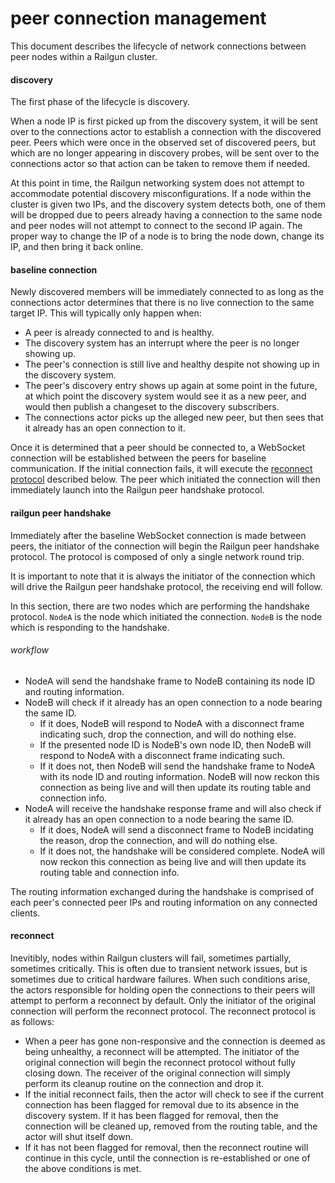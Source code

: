 peer connection management
==========================
This document describes the lifecycle of network connections between peer nodes within a Railgun cluster.

#### discovery
The first phase of the lifecycle is discovery.

When a node IP is first picked up from the discovery system, it will be sent over to the connections actor to establish a connection with the discovered peer. Peers which were once in the observed set of discovered peers, but which are no longer appearing in discovery probes, will be sent over to the connections actor so that action can be taken to remove them if needed.

At this point in time, the Railgun networking system does not attempt to accommodate potential discovery misconfigurations. If a node within the cluster is given two IPs, and the discovery system detects both, one of them will be dropped due to peers already having a connection to the same node and peer nodes will not attempt to connect to the second IP again. The proper way to change the IP of a node is to bring the node down, change its IP, and then bring it back online.

#### baseline connection
Newly discovered members will be immediately connected to as long as the connections actor determines that there is no live connection to the same target IP. This will typically only happen when:
- A peer is already connected to and is healthy.
- The discovery system has an interrupt where the peer is no longer showing up.
- The peer's connection is still live and healthy despite not showing up in the discovery system.
- The peer's discovery entry shows up again at some point in the future, at which point the discovery system would see it as a new peer, and would then publish a changeset to the discovery subscribers.
- The connections actor picks up the alleged new peer, but then sees that it already has an open connection to it.

Once it is determined that a peer should be connected to, a WebSocket connection will be established between the peers for baseline communication. If the initial connection fails, it will execute the [reconnect protocol](#reconnect) described below. The peer which initiated the connection will then immediately launch into the Railgun peer handshake protocol.

#### railgun peer handshake
Immediately after the baseline WebSocket connection is made between peers, the initiator of the connection will begin the Railgun peer handshake protocol. The protocol is composed of only a single network round trip.

It is important to note that it is always the initiator of the connection which will drive the Railgun peer handshake protocol, the receiving end will follow.

In this section, there are two nodes which are performing the handshake protocol. `NodeA` is the node which initiated the connection. `NodeB` is the node which is responding to the handshake.

###### workflow
- NodeA will send the handshake frame to NodeB containing its node ID and routing information.
- NodeB will check if it already has an open connection to a node bearing the same ID.
    - If it does, NodeB will respond to NodeA with a disconnect frame indicating such, drop the connection, and will do nothing else.
    - If the presented node ID is NodeB's own node ID, then NodeB will respond to NodeA with a disconnect frame indicating such.
    - If it does not, then NodeB will send the handshake frame to NodeA with its node ID and routing information. NodeB will now reckon this connection as being live and will then update its routing table and connection info.
- NodeA will receive the handshake response frame and will also check if it already has an open connection to a node bearing the same ID.
    - If it does, NodeA will send a disconnect frame to NodeB incidating the reason, drop the connection, and will do nothing else.
    - If it does not, the handshake will be considered complete. NodeA will now reckon this connection as being live and will then update its routing table and connection info.

The routing information exchanged during the handshake is comprised of each peer's connected peer IPs and routing information on any connected clients.

#### reconnect
Inevitibly, nodes within Railgun clusters will fail, sometimes partially, sometimes critically. This is often due to transient network issues, but is sometimes due to critical hardware failures. When such conditions arise, the actors responsible for holding open the connections to their peers will attempt to perform a reconnect by default. Only the initiator of the original connection will perform the reconnect protocol. The reconnect protocol is as follows:

- When a peer has gone non-responsive and the connection is deemed as being unhealthy, a reconnect will be attempted. The initiator of the original connection will begin the reconnect protocol without fully closing down. The receiver of the original connection will simply perform its cleanup routine on the connection and drop it.
- If the initial reconnect fails, then the actor will check to see if the current connection has been flagged for removal due to its absence in the discovery system. If it has been flagged for removal, then the connection will be cleaned up, removed from the routing table, and the actor will shut itself down.
- If it has not been flagged for removal, then the reconnect routine will continue in this cycle, until the connection is re-established or one of the above conditions is met.
